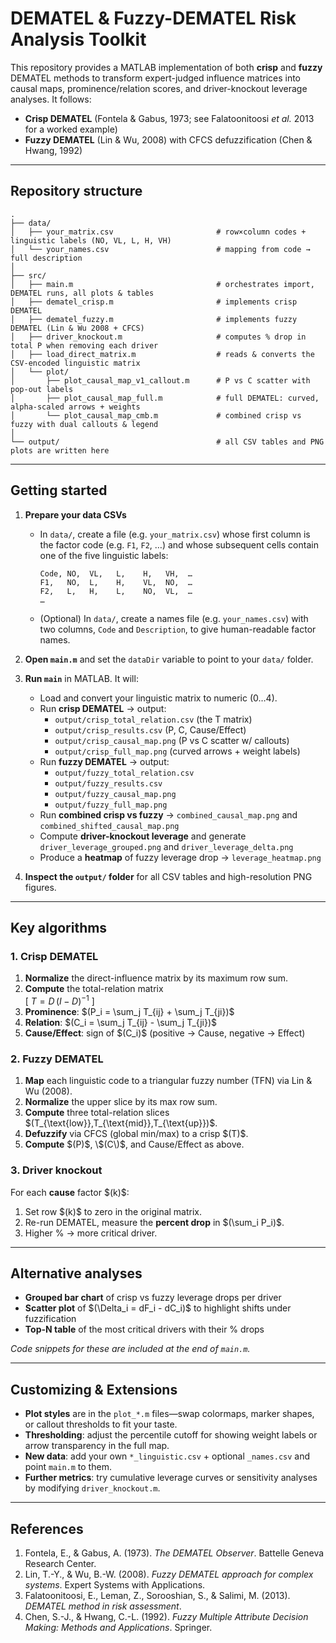 # DEMATEL & Fuzzy-DEMATEL Risk Analysis Toolkit

This repository provides a MATLAB implementation of both **crisp** and **fuzzy** DEMATEL methods to transform expert-judged influence matrices into causal maps, prominence/relation scores, and driver-knockout leverage analyses. It follows:

- **Crisp DEMATEL** (Fontela & Gabus, 1973; see Falatoonitoosi _et al._ 2013 for a worked example)  
- **Fuzzy DEMATEL** (Lin & Wu, 2008) with CFCS defuzzification (Chen & Hwang, 1992)

---

## Repository structure

    .
    ├── data/
    │   ├── your_matrix.csv                       # row×column codes + linguistic labels (NO, VL, L, H, VH)
    │   └── your_names.csv                        # mapping from code → full description
    │
    ├── src/
    │   ├── main.m                                # orchestrates import, DEMATEL runs, all plots & tables
    │   ├── dematel_crisp.m                       # implements crisp DEMATEL
    │   ├── dematel_fuzzy.m                       # implements fuzzy DEMATEL (Lin & Wu 2008 + CFCS)
    │   ├── driver_knockout.m                     # computes % drop in total P when removing each driver
    │   ├── load_direct_matrix.m                  # reads & converts the CSV-encoded linguistic matrix
    │   └── plot/
    │       ├── plot_causal_map_v1_callout.m      # P vs C scatter with pop-out labels
    │       ├── plot_causal_map_full.m            # full DEMATEL: curved, alpha-scaled arrows + weights
    │       └── plot_causal_map_cmb.m             # combined crisp vs fuzzy with dual callouts & legend
    │
    └── output/                                   # all CSV tables and PNG plots are written here

---

## Getting started

1. **Prepare your data CSVs**  
   - In `data/`, create a file (e.g. `your_matrix.csv`) whose first column is the factor code (e.g. `F1`, `F2`, …) and whose subsequent cells contain one of the five linguistic labels:  
     ```
     Code, NO,  VL,   L,    H,   VH,  …
     F1,   NO,  L,    H,    VL,  NO,  …
     F2,   L,   H,    L,    NO,  VL,  …
     …
     ```
   - (Optional) In `data/`, create a names file (e.g. `your_names.csv`) with two columns, `Code` and `Description`, to give human-readable factor names.  

2. **Open `main.m`** and set the `dataDir` variable to point to your `data/` folder.  

3. **Run `main`** in MATLAB. It will:  
   - Load and convert your linguistic matrix to numeric (0…4).  
   - Run **crisp DEMATEL** → output:  
     - `output/crisp_total_relation.csv` (the T matrix)  
     - `output/crisp_results.csv` (P, C, Cause/Effect)  
     - `output/crisp_causal_map.png` (P vs C scatter w/ callouts)  
     - `output/crisp_full_map.png` (curved arrows + weight labels)  
   - Run **fuzzy DEMATEL** → output:  
     - `output/fuzzy_total_relation.csv`  
     - `output/fuzzy_results.csv`  
     - `output/fuzzy_causal_map.png`  
     - `output/fuzzy_full_map.png`  
   - Run **combined crisp vs fuzzy** → `combined_causal_map.png` and `combined_shifted_causal_map.png`  
   - Compute **driver-knockout leverage** and generate `driver_leverage_grouped.png` and `driver_leverage_delta.png`  
   - Produce a **heatmap** of fuzzy leverage drop → `leverage_heatmap.png`  

4. **Inspect the `output/` folder** for all CSV tables and high-resolution PNG figures.

---

## Key algorithms

### 1. Crisp DEMATEL
1. **Normalize** the direct-influence matrix by its maximum row sum.  
2. **Compute** the total-relation matrix  
   \[
     $T = D \,(I - D)^{-1}$
   \]
3. **Prominence**: \$(P_i = \sum_j T_{ij} + \sum_j T_{ji}\)$  
4. **Relation**:  \$(C_i = \sum_j T_{ij} - \sum_j T_{ji}\)$  
5. **Cause/Effect**: sign of \$(C_i\)$ (positive → Cause, negative → Effect)

### 2. Fuzzy DEMATEL
1. **Map** each linguistic code to a triangular fuzzy number (TFN) via Lin & Wu (2008).  
2. **Normalize** the upper slice by its max row sum.  
3. **Compute** three total-relation slices \$(T_{\text{low}},T_{\text{mid}},T_{\text{up}}\)$.  
4. **Defuzzify** via CFCS (global min/max) to a crisp \$(T\)$.  
5. **Compute** \$(P\)$, \$(C\)$, and Cause/Effect as above.

### 3. Driver knockout
For each **cause** factor \$(k\)$:  
1. Set row \$(k\)$ to zero in the original matrix.  
2. Re-run DEMATEL, measure the **percent drop** in \$(\sum_i P_i\)$.  
3. Higher % → more critical driver.

---

## Alternative analyses

- **Grouped bar chart** of crisp vs fuzzy leverage drops per driver  
- **Scatter plot** of \$(\Delta_i = dF_i - dC_i\)$ to highlight shifts under fuzzification  
- **Top-N table** of the most critical drivers with their % drops

_Code snippets for these are included at the end of `main.m`._

---

## Customizing & Extensions

- **Plot styles** are in the `plot_*.m` files—swap colormaps, marker shapes, or callout thresholds to fit your taste.  
- **Thresholding**: adjust the percentile cutoff for showing weight labels or arrow transparency in the full map.  
- **New data**: add your own `*_linguistic.csv` + optional `_names.csv` and point `main.m` to them.  
- **Further metrics**: try cumulative leverage curves or sensitivity analyses by modifying `driver_knockout.m`.

---

## References

1. Fontela, E., & Gabus, A. (1973). _The DEMATEL Observer_. Battelle Geneva Research Center.  
2. Lin, T.-Y., & Wu, B.-W. (2008). _Fuzzy DEMATEL approach for complex systems_. Expert Systems with Applications.  
3. Falatoonitoosi, E., Leman, Z., Sorooshian, S., & Salimi, M. (2013). _DEMATEL method in risk assessment_.  
4. Chen, S.-J., & Hwang, C.-L. (1992). _Fuzzy Multiple Attribute Decision Making: Methods and Applications_. Springer.
